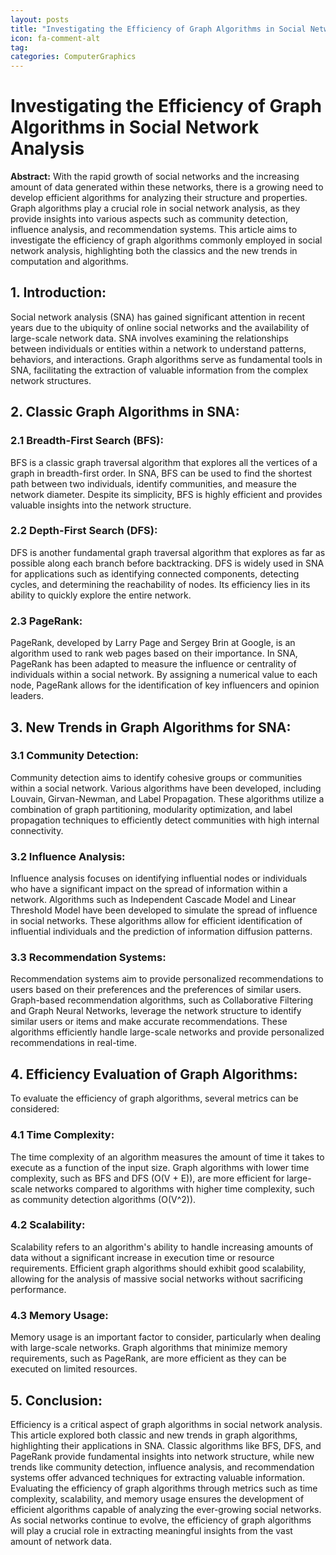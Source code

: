 ```yaml
---
layout: posts
title: "Investigating the Efficiency of Graph Algorithms in Social Network Analysis"
icon: fa-comment-alt
tag:
categories: ComputerGraphics
---
```



# Investigating the Efficiency of Graph Algorithms in Social Network Analysis

**Abstract:**
With the rapid growth of social networks and the increasing amount of data generated within these networks, there is a growing need to develop efficient algorithms for analyzing their structure and properties. Graph algorithms play a crucial role in social network analysis, as they provide insights into various aspects such as community detection, influence analysis, and recommendation systems. This article aims to investigate the efficiency of graph algorithms commonly employed in social network analysis, highlighting both the classics and the new trends in computation and algorithms.

## 1. Introduction:
Social network analysis (SNA) has gained significant attention in recent years due to the ubiquity of online social networks and the availability of large-scale network data. SNA involves examining the relationships between individuals or entities within a network to understand patterns, behaviors, and interactions. Graph algorithms serve as fundamental tools in SNA, facilitating the extraction of valuable information from the complex network structures.

## 2. Classic Graph Algorithms in SNA:
### 2.1 Breadth-First Search (BFS):
BFS is a classic graph traversal algorithm that explores all the vertices of a graph in breadth-first order. In SNA, BFS can be used to find the shortest path between two individuals, identify communities, and measure the network diameter. Despite its simplicity, BFS is highly efficient and provides valuable insights into the network structure.

### 2.2 Depth-First Search (DFS):
DFS is another fundamental graph traversal algorithm that explores as far as possible along each branch before backtracking. DFS is widely used in SNA for applications such as identifying connected components, detecting cycles, and determining the reachability of nodes. Its efficiency lies in its ability to quickly explore the entire network.

### 2.3 PageRank:
PageRank, developed by Larry Page and Sergey Brin at Google, is an algorithm used to rank web pages based on their importance. In SNA, PageRank has been adapted to measure the influence or centrality of individuals within a social network. By assigning a numerical value to each node, PageRank allows for the identification of key influencers and opinion leaders.

## 3. New Trends in Graph Algorithms for SNA:
### 3.1 Community Detection:
Community detection aims to identify cohesive groups or communities within a social network. Various algorithms have been developed, including Louvain, Girvan-Newman, and Label Propagation. These algorithms utilize a combination of graph partitioning, modularity optimization, and label propagation techniques to efficiently detect communities with high internal connectivity.

### 3.2 Influence Analysis:
Influence analysis focuses on identifying influential nodes or individuals who have a significant impact on the spread of information within a network. Algorithms such as Independent Cascade Model and Linear Threshold Model have been developed to simulate the spread of influence in social networks. These algorithms allow for efficient identification of influential individuals and the prediction of information diffusion patterns.

### 3.3 Recommendation Systems:
Recommendation systems aim to provide personalized recommendations to users based on their preferences and the preferences of similar users. Graph-based recommendation algorithms, such as Collaborative Filtering and Graph Neural Networks, leverage the network structure to identify similar users or items and make accurate recommendations. These algorithms efficiently handle large-scale networks and provide personalized recommendations in real-time.

## 4. Efficiency Evaluation of Graph Algorithms:
To evaluate the efficiency of graph algorithms, several metrics can be considered:

### 4.1 Time Complexity:
The time complexity of an algorithm measures the amount of time it takes to execute as a function of the input size. Graph algorithms with lower time complexity, such as BFS and DFS (O(V + E)), are more efficient for large-scale networks compared to algorithms with higher time complexity, such as community detection algorithms (O(V^2)).

### 4.2 Scalability:
Scalability refers to an algorithm's ability to handle increasing amounts of data without a significant increase in execution time or resource requirements. Efficient graph algorithms should exhibit good scalability, allowing for the analysis of massive social networks without sacrificing performance.

### 4.3 Memory Usage:
Memory usage is an important factor to consider, particularly when dealing with large-scale networks. Graph algorithms that minimize memory requirements, such as PageRank, are more efficient as they can be executed on limited resources.

## 5. Conclusion:
Efficiency is a critical aspect of graph algorithms in social network analysis. This article explored both classic and new trends in graph algorithms, highlighting their applications in SNA. Classic algorithms like BFS, DFS, and PageRank provide fundamental insights into network structure, while new trends like community detection, influence analysis, and recommendation systems offer advanced techniques for extracting valuable information. Evaluating the efficiency of graph algorithms through metrics such as time complexity, scalability, and memory usage ensures the development of efficient algorithms capable of analyzing the ever-growing social networks. As social networks continue to evolve, the efficiency of graph algorithms will play a crucial role in extracting meaningful insights from the vast amount of network data.
